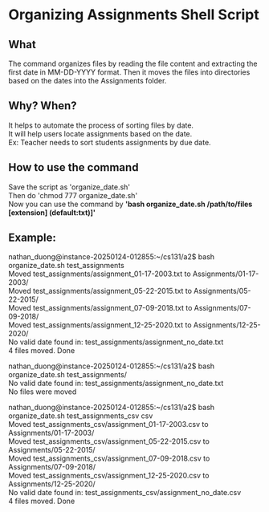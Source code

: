 # Organizing Assignments Shell Script

## What
The command organizes files by reading the file content and extracting the first date in MM-DD-YYYY format. Then it moves the files into directories based on the dates into the Assignments folder.

## Why? When?
It helps to automate the process of sorting files by date.\
It will help users locate assignments based on the date.\
Ex: Teacher needs to sort students assignments by due date.

## How to use the command
Save the script as 'organize_date.sh'\
Then do 'chmod 777 organize_date.sh'\
Now you can use the command by __'bash organize_date.sh /path/to/files [extension] (default:txt)]'__

## Example:
nathan_duong@instance-20250124-012855:~/cs131/a2$ bash organize_date.sh test_assignments\
Moved test_assignments/assignment_01-17-2003.txt to Assignments/01-17-2003/\
Moved test_assignments/assignment_05-22-2015.txt to Assignments/05-22-2015/\
Moved test_assignments/assignment_07-09-2018.txt to Assignments/07-09-2018/\
Moved test_assignments/assignment_12-25-2020.txt to Assignments/12-25-2020/\
No valid date found in: test_assignments/assignment_no_date.txt\
4 files moved. Done

nathan_duong@instance-20250124-012855:~/cs131/a2$ bash organize_date.sh test_assignments/\
No valid date found in: test_assignments/assignment_no_date.txt\
No files were moved

nathan_duong@instance-20250124-012855:~/cs131/a2$ bash organize_date.sh test_assignments_csv csv\
Moved test_assignments_csv/assignment_01-17-2003.csv to Assignments/01-17-2003/\
Moved test_assignments_csv/assignment_05-22-2015.csv to Assignments/05-22-2015/\
Moved test_assignments_csv/assignment_07-09-2018.csv to Assignments/07-09-2018/\
Moved test_assignments_csv/assignment_12-25-2020.csv to Assignments/12-25-2020/\
No valid date found in: test_assignments_csv/assignment_no_date.csv\
4 files moved. Done
